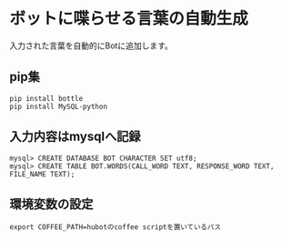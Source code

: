 # ボットに喋らせる言葉の自動生成
入力された言葉を自動的にBotに追加します。

## pip集
```
pip install bottle
pip install MySQL-python
```

## 入力内容はmysqlへ記録
```
mysql> CREATE DATABASE BOT CHARACTER SET utf8;
mysql> CREATE TABLE BOT.WORDS(CALL_WORD TEXT, RESPONSE_WORD TEXT, FILE_NAME TEXT);
```

## 環境変数の設定
```
export COFFEE_PATH=hubotのcoffee scriptを置いているパス
```
